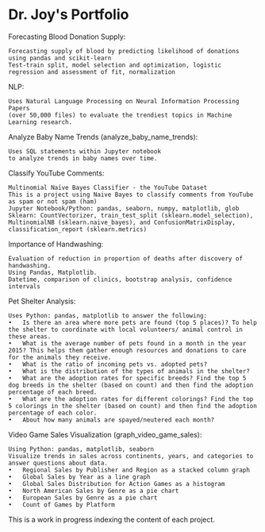 # Dr. Joy's Portfolio 
Forecasting Blood Donation Supply:

	Forecasting supply of blood by predicting likelihood of donations using pandas and scikit-learn
    Test-train split, model selection and optimization, logistic regression and assessment of fit, normalization

NLP:

    Uses Natural Language Processing on Neural Information Processing Papers 
    (over 50,000 files) to evaluate the trendiest topics in Machine Learning research. 

Analyze Baby Name Trends (analyze_baby_name_trends):

    Uses SQL statements within Jupyter notebook 
    to analyze trends in baby names over time. 

Classify YouTube Comments:

    Multinomial Naïve Bayes Classifier - the YouTube Dataset
    This is a project using Naive Bayes to classify comments from YouTube as spam or not spam (ham)
    Jupyter Notebook/Python: pandas, seaborn, numpy, matplotlib, glob
    Sklearn: CountVectorizer, train_test_split (sklearn.model_selection), MultinomialNB (sklearn.naive_bayes), and ConfusionMatrixDisplay, classification_report (sklearn.metrics)

Importance of Handwashing:

    Evaluation of reduction in proportion of deaths after discovery of handwashing.
    Using Pandas, Matplotlib. 
    Datetime, comparison of clinics, bootstrap analysis, confidence intervals

Pet Shelter Analysis:

    Uses Python: pandas, matplotlib to answer the following:
    •	Is there an area where more pets are found (top 5 places)? To help the shelter to coordinate with local volunteers/ animal control in these areas.
    •	What is the average number of pets found in a month in the year 2015? This helps them gather enough resources and donations to care for the animals they receive.
    •	What is the ratio of incoming pets vs. adopted pets? 
    •	What is the distribution of the types of animals in the shelter? 
    •	What are the adoption rates for specific breeds? Find the top 5 dog breeds in the shelter (based on count) and then find the adoption percentage of each breed.
    •	What are the adoption rates for different colorings? Find the top 5 colorings in the shelter (based on count) and then find the adoption percentage of each color.
    •	About how many animals are spayed/neutered each month?

Video Game Sales Visualization (graph_video_game_sales):

    Using Python: pandas, matplotlib, seaborn
    Visualize trends in sales across continents, years, and categories to answer questions about data. 
    •	Regional Sales by Publisher and Region as a stacked column graph 
    •	Global Sales by Year as a line graph
    •	Global Sales Distribution for Action Games as a histogram 
    •	North American Sales by Genre as a pie chart 
    •	European Sales by Genre as a pie chart 
    •	Count of Games by Platform



This is a work in progress indexing the content of each project.